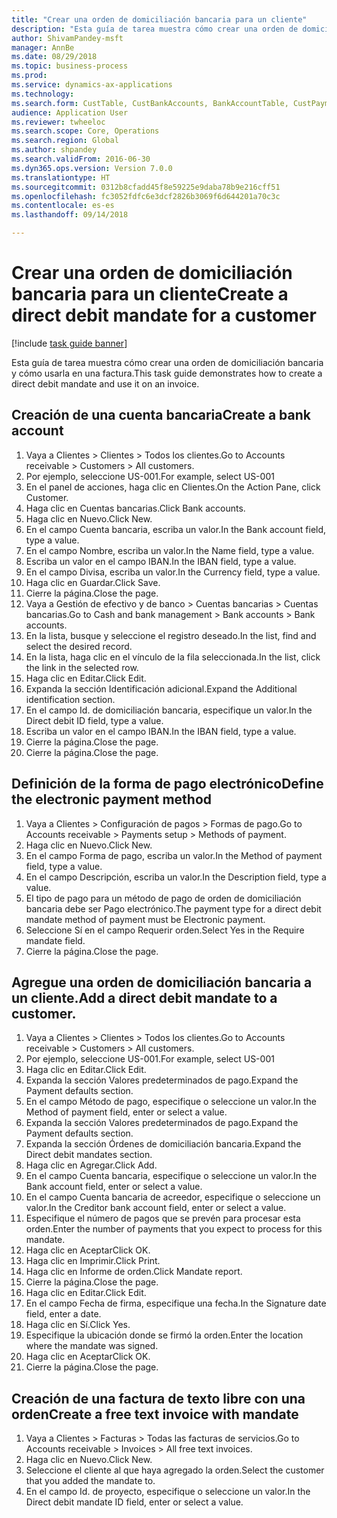 ```yaml
--- 
title: "Crear una orden de domiciliación bancaria para un cliente"
description: "Esta guía de tarea muestra cómo crear una orden de domiciliación bancaria y cómo usarla en una factura."
author: ShivamPandey-msft
manager: AnnBe
ms.date: 08/29/2018
ms.topic: business-process
ms.prod: 
ms.service: dynamics-ax-applications
ms.technology: 
ms.search.form: CustTable, CustBankAccounts, BankAccountTable, CustPaymMode, CustDirectDebitMandate, BankAccountTableLookUp, SrsReportViewerForm,  LogisticsAddressCityLookup, CustFreeInvoice, CustTableLookup
audience: Application User
ms.reviewer: twheeloc
ms.search.scope: Core, Operations
ms.search.region: Global
ms.author: shpandey
ms.search.validFrom: 2016-06-30
ms.dyn365.ops.version: Version 7.0.0
ms.translationtype: HT
ms.sourcegitcommit: 0312b8cfadd45f8e59225e9daba78b9e216cff51
ms.openlocfilehash: fc3052fdfc6e3dcf2826b3069f6d644201a70c3c
ms.contentlocale: es-es
ms.lasthandoff: 09/14/2018

---
```

# <a name="create-a-direct-debit-mandate-for-a-customer"></a><span data-ttu-id="bfac8-103">Crear una orden de domiciliación bancaria para un cliente</span><span class="sxs-lookup"><span data-stu-id="bfac8-103">Create a direct debit mandate for a customer</span></span>

[!include [task guide banner](../../includes/task-guide-banner.md)]

<span data-ttu-id="bfac8-104">Esta guía de tarea muestra cómo crear una orden de domiciliación bancaria y cómo usarla en una factura.</span><span class="sxs-lookup"><span data-stu-id="bfac8-104">This task guide demonstrates how to create a direct debit mandate and use it on an invoice.</span></span>


## <a name="create-a-bank-account"></a><span data-ttu-id="bfac8-105">Creación de una cuenta bancaria</span><span class="sxs-lookup"><span data-stu-id="bfac8-105">Create a bank account</span></span>
1. <span data-ttu-id="bfac8-106">Vaya a Clientes > Clientes > Todos los clientes.</span><span class="sxs-lookup"><span data-stu-id="bfac8-106">Go to Accounts receivable > Customers > All customers.</span></span>
2. <span data-ttu-id="bfac8-107">Por ejemplo, seleccione US-001.</span><span class="sxs-lookup"><span data-stu-id="bfac8-107">For example, select US-001</span></span>
3. <span data-ttu-id="bfac8-108">En el panel de acciones, haga clic en Clientes.</span><span class="sxs-lookup"><span data-stu-id="bfac8-108">On the Action Pane, click Customer.</span></span>
4. <span data-ttu-id="bfac8-109">Haga clic en Cuentas bancarias.</span><span class="sxs-lookup"><span data-stu-id="bfac8-109">Click Bank accounts.</span></span>
5. <span data-ttu-id="bfac8-110">Haga clic en Nuevo.</span><span class="sxs-lookup"><span data-stu-id="bfac8-110">Click New.</span></span>
6. <span data-ttu-id="bfac8-111">En el campo Cuenta bancaria, escriba un valor.</span><span class="sxs-lookup"><span data-stu-id="bfac8-111">In the Bank account field, type a value.</span></span>
7. <span data-ttu-id="bfac8-112">En el campo Nombre, escriba un valor.</span><span class="sxs-lookup"><span data-stu-id="bfac8-112">In the Name field, type a value.</span></span>
8. <span data-ttu-id="bfac8-113">Escriba un valor en el campo IBAN.</span><span class="sxs-lookup"><span data-stu-id="bfac8-113">In the IBAN field, type a value.</span></span>
9. <span data-ttu-id="bfac8-114">En el campo Divisa, escriba un valor.</span><span class="sxs-lookup"><span data-stu-id="bfac8-114">In the Currency field, type a value.</span></span>
10. <span data-ttu-id="bfac8-115">Haga clic en Guardar.</span><span class="sxs-lookup"><span data-stu-id="bfac8-115">Click Save.</span></span>
11. <span data-ttu-id="bfac8-116">Cierre la página.</span><span class="sxs-lookup"><span data-stu-id="bfac8-116">Close the page.</span></span>
12. <span data-ttu-id="bfac8-117">Vaya a Gestión de efectivo y de banco > Cuentas bancarias > Cuentas bancarias.</span><span class="sxs-lookup"><span data-stu-id="bfac8-117">Go to Cash and bank management > Bank accounts > Bank accounts.</span></span>
13. <span data-ttu-id="bfac8-118">En la lista, busque y seleccione el registro deseado.</span><span class="sxs-lookup"><span data-stu-id="bfac8-118">In the list, find and select the desired record.</span></span>
14. <span data-ttu-id="bfac8-119">En la lista, haga clic en el vínculo de la fila seleccionada.</span><span class="sxs-lookup"><span data-stu-id="bfac8-119">In the list, click the link in the selected row.</span></span>
15. <span data-ttu-id="bfac8-120">Haga clic en Editar.</span><span class="sxs-lookup"><span data-stu-id="bfac8-120">Click Edit.</span></span>
16. <span data-ttu-id="bfac8-121">Expanda la sección Identificación adicional.</span><span class="sxs-lookup"><span data-stu-id="bfac8-121">Expand the Additional identification section.</span></span>
17. <span data-ttu-id="bfac8-122">En el campo Id. de domiciliación bancaria, especifique un valor.</span><span class="sxs-lookup"><span data-stu-id="bfac8-122">In the Direct debit ID field, type a value.</span></span>
18. <span data-ttu-id="bfac8-123">Escriba un valor en el campo IBAN.</span><span class="sxs-lookup"><span data-stu-id="bfac8-123">In the IBAN field, type a value.</span></span>
19. <span data-ttu-id="bfac8-124">Cierre la página.</span><span class="sxs-lookup"><span data-stu-id="bfac8-124">Close the page.</span></span>
20. <span data-ttu-id="bfac8-125">Cierre la página.</span><span class="sxs-lookup"><span data-stu-id="bfac8-125">Close the page.</span></span>

## <a name="define-the-electronic-payment-method"></a><span data-ttu-id="bfac8-126">Definición de la forma de pago electrónico</span><span class="sxs-lookup"><span data-stu-id="bfac8-126">Define the electronic payment method</span></span>
1. <span data-ttu-id="bfac8-127">Vaya a Clientes > Configuración de pagos > Formas de pago.</span><span class="sxs-lookup"><span data-stu-id="bfac8-127">Go to Accounts receivable > Payments setup > Methods of payment.</span></span>
2. <span data-ttu-id="bfac8-128">Haga clic en Nuevo.</span><span class="sxs-lookup"><span data-stu-id="bfac8-128">Click New.</span></span>
3. <span data-ttu-id="bfac8-129">En el campo Forma de pago, escriba un valor.</span><span class="sxs-lookup"><span data-stu-id="bfac8-129">In the Method of payment field, type a value.</span></span>
4. <span data-ttu-id="bfac8-130">En el campo Descripción, escriba un valor.</span><span class="sxs-lookup"><span data-stu-id="bfac8-130">In the Description field, type a value.</span></span>
5. <span data-ttu-id="bfac8-131">El tipo de pago para un método de pago de orden de domiciliación bancaria debe ser Pago electrónico.</span><span class="sxs-lookup"><span data-stu-id="bfac8-131">The payment type for a direct debit mandate method of payment must be Electronic payment.</span></span>
6. <span data-ttu-id="bfac8-132">Seleccione Sí en el campo Requerir orden.</span><span class="sxs-lookup"><span data-stu-id="bfac8-132">Select Yes in the Require mandate field.</span></span>
7. <span data-ttu-id="bfac8-133">Cierre la página.</span><span class="sxs-lookup"><span data-stu-id="bfac8-133">Close the page.</span></span>

## <a name="add-a-direct-debit-mandate-to-a-customer"></a><span data-ttu-id="bfac8-134">Agregue una orden de domiciliación bancaria a un cliente.</span><span class="sxs-lookup"><span data-stu-id="bfac8-134">Add a direct debit mandate to a customer.</span></span>
1. <span data-ttu-id="bfac8-135">Vaya a Clientes > Clientes > Todos los clientes.</span><span class="sxs-lookup"><span data-stu-id="bfac8-135">Go to Accounts receivable > Customers > All customers.</span></span>
2. <span data-ttu-id="bfac8-136">Por ejemplo, seleccione US-001.</span><span class="sxs-lookup"><span data-stu-id="bfac8-136">For example, select US-001</span></span>
3. <span data-ttu-id="bfac8-137">Haga clic en Editar.</span><span class="sxs-lookup"><span data-stu-id="bfac8-137">Click Edit.</span></span>
4. <span data-ttu-id="bfac8-138">Expanda la sección Valores predeterminados de pago.</span><span class="sxs-lookup"><span data-stu-id="bfac8-138">Expand the Payment defaults section.</span></span>
5. <span data-ttu-id="bfac8-139">En el campo Método de pago, especifique o seleccione un valor.</span><span class="sxs-lookup"><span data-stu-id="bfac8-139">In the Method of payment field, enter or select a value.</span></span>
6. <span data-ttu-id="bfac8-140">Expanda la sección Valores predeterminados de pago.</span><span class="sxs-lookup"><span data-stu-id="bfac8-140">Expand the Payment defaults section.</span></span>
7. <span data-ttu-id="bfac8-141">Expanda la sección Órdenes de domiciliación bancaria.</span><span class="sxs-lookup"><span data-stu-id="bfac8-141">Expand the Direct debit mandates section.</span></span>
8. <span data-ttu-id="bfac8-142">Haga clic en Agregar.</span><span class="sxs-lookup"><span data-stu-id="bfac8-142">Click Add.</span></span>
9. <span data-ttu-id="bfac8-143">En el campo Cuenta bancaria, especifique o seleccione un valor.</span><span class="sxs-lookup"><span data-stu-id="bfac8-143">In the Bank account field, enter or select a value.</span></span>
10. <span data-ttu-id="bfac8-144">En el campo Cuenta bancaria de acreedor, especifique o seleccione un valor.</span><span class="sxs-lookup"><span data-stu-id="bfac8-144">In the Creditor bank account field, enter or select a value.</span></span>
11. <span data-ttu-id="bfac8-145">Especifique el número de pagos que se prevén para procesar esta orden.</span><span class="sxs-lookup"><span data-stu-id="bfac8-145">Enter the number of payments that you expect to process for this mandate.</span></span>
12. <span data-ttu-id="bfac8-146">Haga clic en Aceptar</span><span class="sxs-lookup"><span data-stu-id="bfac8-146">Click OK.</span></span>
13. <span data-ttu-id="bfac8-147">Haga clic en Imprimir.</span><span class="sxs-lookup"><span data-stu-id="bfac8-147">Click Print.</span></span>
14. <span data-ttu-id="bfac8-148">Haga clic en Informe de orden.</span><span class="sxs-lookup"><span data-stu-id="bfac8-148">Click Mandate report.</span></span>
15. <span data-ttu-id="bfac8-149">Cierre la página.</span><span class="sxs-lookup"><span data-stu-id="bfac8-149">Close the page.</span></span>
16. <span data-ttu-id="bfac8-150">Haga clic en Editar.</span><span class="sxs-lookup"><span data-stu-id="bfac8-150">Click Edit.</span></span>
17. <span data-ttu-id="bfac8-151">En el campo Fecha de firma, especifique una fecha.</span><span class="sxs-lookup"><span data-stu-id="bfac8-151">In the Signature date field, enter a date.</span></span>
18. <span data-ttu-id="bfac8-152">Haga clic en Sí.</span><span class="sxs-lookup"><span data-stu-id="bfac8-152">Click Yes.</span></span>
19. <span data-ttu-id="bfac8-153">Especifique la ubicación donde se firmó la orden.</span><span class="sxs-lookup"><span data-stu-id="bfac8-153">Enter the location where the mandate was signed.</span></span>
20. <span data-ttu-id="bfac8-154">Haga clic en Aceptar</span><span class="sxs-lookup"><span data-stu-id="bfac8-154">Click OK.</span></span>
21. <span data-ttu-id="bfac8-155">Cierre la página.</span><span class="sxs-lookup"><span data-stu-id="bfac8-155">Close the page.</span></span>

## <a name="create-a-free-text-invoice-with-mandate"></a><span data-ttu-id="bfac8-156">Creación de una factura de texto libre con una orden</span><span class="sxs-lookup"><span data-stu-id="bfac8-156">Create a free text invoice with mandate</span></span>
1. <span data-ttu-id="bfac8-157">Vaya a Clientes > Facturas > Todas las facturas de servicios.</span><span class="sxs-lookup"><span data-stu-id="bfac8-157">Go to Accounts receivable > Invoices > All free text invoices.</span></span>
2. <span data-ttu-id="bfac8-158">Haga clic en Nuevo.</span><span class="sxs-lookup"><span data-stu-id="bfac8-158">Click New.</span></span>
3. <span data-ttu-id="bfac8-159">Seleccione el cliente al que haya agregado la orden.</span><span class="sxs-lookup"><span data-stu-id="bfac8-159">Select the customer that you added the mandate to.</span></span>
4. <span data-ttu-id="bfac8-160">En el campo Id. de proyecto, especifique o seleccione un valor.</span><span class="sxs-lookup"><span data-stu-id="bfac8-160">In the Direct debit mandate ID field, enter or select a value.</span></span>


